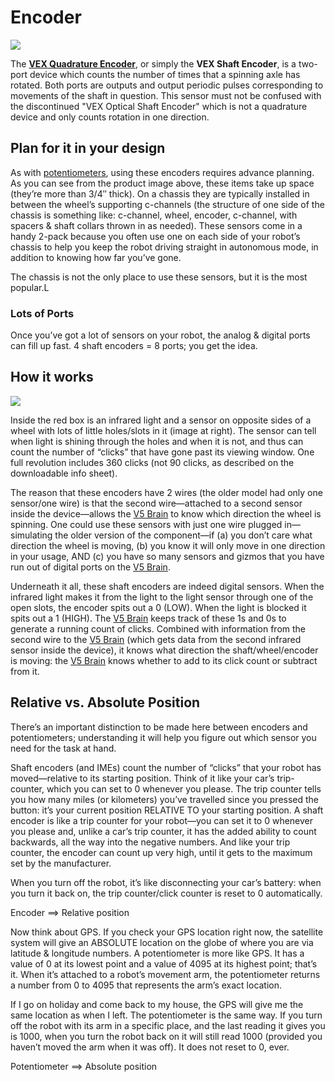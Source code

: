 # Encoder

![](https://phabricator.purduesigbots.com/file/data/54s75mmpwzdb65b4lgyw/PHID-FILE-jcpdq2662cm3q6ec7wk2/optical_shaft_encoder-300x300.jpeg)

The [**VEX Quadrature Encoder**](https://www.vexrobotics.com/276-2156.html), or simply the **VEX Shaft Encoder**, is a two-port device which counts the number of times that a spinning axle has rotated. Both ports are outputs and output periodic pulses corresponding to movements of the shaft in question. This sensor must not be confused with the discontinued "VEX Optical Shaft Encoder" which is not a quadrature device and only counts rotation in one direction.

## Plan for it in your design

As with [potentiometers](potentiometer.md), using these encoders requires advance planning. As you can see from the product image above, these items take up space \(they’re more than 3/4″ thick\). On a chassis they are typically installed in between the wheel’s supporting c-channels \(the structure of one side of the chassis is something like: c-channel, wheel, encoder, c-channel, with spacers & shaft collars thrown in as needed\). These sensors come in a handy 2-pack because you often use one on each side of your robot’s chassis to help you keep the robot driving straight in autonomous mode, in addition to knowing how far you’ve gone.

The chassis is not the only place to use these sensors, but it is the most popular.L

### Lots of Ports

Once you’ve got a lot of sensors on your robot, the analog & digital ports can fill up fast. 4 shaft encoders = 8 ports; you get the idea.

## How it works

[![](https://phabricator.purduesigbots.com/file/data/paq4de3gkt25tgfelzkx/PHID-FILE-lhgjpb2ysj3h7ff4s6y2/shaft_encoder_insides.png)](https://phabricator.purduesigbots.com/file/data/paq4de3gkt25tgfelzkx/PHID-FILE-lhgjpb2ysj3h7ff4s6y2/shaft_encoder_insides.png)

Inside the red box is an infrared light and a sensor on opposite sides of a wheel with lots of little holes/slots in it \(image at right\). The sensor can tell when light is shining through the holes and when it is not, and thus can count the number of “clicks” that have gone past its viewing window. One full revolution includes 360 clicks \(not 90 clicks, as described on the downloadable info sheet\).

The reason that these encoders have 2 wires \(the older model had only one sensor/one wire\) is that the second wire—attached to a second sensor inside the device—allows the [V5 Brain](../vex-v5-brain/) to know which direction the wheel is spinning. One could use these sensors with just one wire plugged in—simulating the older version of the component—if \(a\) you don’t care what direction the wheel is moving, \(b\) you know it will only move in one direction in your usage, AND \(c\) you have so many sensors and gizmos that you have run out of digital ports on the [V5 Brain](../vex-v5-brain/).

Underneath it all, these shaft encoders are indeed digital sensors. When the infrared light makes it from the light to the light sensor through one of the open slots, the encoder spits out a 0 \(LOW\). When the light is blocked it spits out a 1 \(HIGH\). The [V5 Brain](../vex-v5-brain/) keeps track of these 1s and 0s to generate a running count of clicks. Combined with information from the second wire to the [V5 Brain](../vex-v5-brain/) \(which gets data from the second infrared sensor inside the device\), it knows what direction the shaft/wheel/encoder is moving: the [V5 Brain](../vex-v5-brain/) knows whether to add to its click count or subtract from it.

## Relative vs. Absolute Position

There’s an important distinction to be made here between encoders and potentiometers; understanding it will help you figure out which sensor you need for the task at hand.

Shaft encoders \(and IMEs\) count the number of “clicks” that your robot has moved—relative to its starting position. Think of it like your car’s trip-counter, which you can set to 0 whenever you please. The trip counter tells you how many miles \(or kilometers\) you’ve travelled since you pressed the button: it’s your current position RELATIVE TO your starting position. A shaft encoder is like a trip counter for your robot—you can set it to 0 whenever you please and, unlike a car’s trip counter, it has the added ability to count backwards, all the way into the negative numbers. And like your trip counter, the encoder can count up very high, until it gets to the maximum set by the manufacturer.

When you turn off the robot, it’s like disconnecting your car’s battery: when you turn it back on, the trip counter/click counter is reset to 0 automatically.

Encoder ==&gt; Relative position

Now think about GPS. If you check your GPS location right now, the satellite system will give an ABSOLUTE location on the globe of where you are via latitude & longitude numbers. A potentiometer is more like GPS. It has a value of 0 at its lowest point and a value of 4095 at its highest point; that’s it. When it’s attached to a robot’s movement arm, the potentiometer returns a number from 0 to 4095 that represents the arm’s exact location.

If I go on holiday and come back to my house, the GPS will give me the same location as when I left. The potentiometer is the same way. If you turn off the robot with its arm in a specific place, and the last reading it gives you is 1000, when you turn the robot back on it will still read 1000 \(provided you haven’t moved the arm when it was off\). It does not reset to 0, ever.

Potentiometer ==&gt; Absolute position

